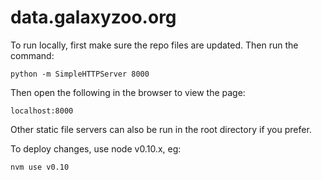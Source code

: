 data.galaxyzoo.org
====================

To run locally, first make sure the repo files are updated. Then run the command:

    python -m SimpleHTTPServer 8000

Then open the following in the browser to view the page:

    localhost:8000

Other static file servers can also be run in the root directory if you prefer. 

To deploy changes, use node v0.10.x, eg:

```
nvm use v0.10
```
